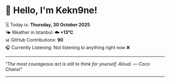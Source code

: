 # 👋 Hello, I'm Kekn9ne!

🗓️ Today is: **Thursday, 30 October 2025**  
🌤️ Weather in Istanbul: **☁️   +13°C**  
📊 GitHub Contributions: **90**  
🎧 Currently Listening: Not listening to anything right now ❌

---

_"The most courageous act is still to think for yourself. Aloud. — *Coco Chanel*"_

---
